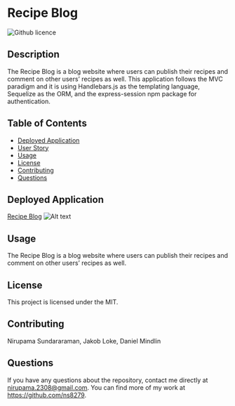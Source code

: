 # Recipe Blog 
![Github licence](http://img.shields.io/badge/license-MIT-blue.svg)

## Description

The Recipe Blog is a blog website where users can publish their recipes and comment on other users’ recipes as well. This application follows the MVC paradigm and it is using Handlebars.js as the templating language, Sequelize as the ORM, and the express-session npm package for authentication.

## Table of Contents

* [Deployed Application](#deployed-application)
* [User Story](#user-story)
* [Usage](#usage)
* [License](#license)
* [Contributing](#contributing)
* [Questions](#questions)


## Deployed Application 

[Recipe Blog](https://frozen-peak-90868.herokuapp.com/)
![Alt text](./public/preview.png?raw=true "Title")


## Usage
The Recipe Blog is a blog website where users can publish their recipes and comment on other users’ recipes as well. 

## License

This project is licensed under the MIT.

## Contributing

Nirupama Sundararaman, Jakob Loke, Daniel Mindlin


## Questions

If you have any questions about the repository, contact me directly at nirupama.2308@gmail.com. You can find more of my work at https://github.com/ns8279.